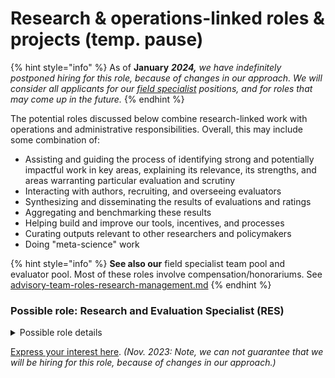 # Research & operations-linked roles & projects (temp. pause)

{% hint style="info" %}
As of **January** _**2024,** we have indefinitely postponed hiring for this role, because of changes in our approach. We will consider all applicants for our_ [_field specialist_](../../organizational-roles-and-responsibilities/#field-specialists-fs) _positions, and for roles that may come up in the future._
{% endhint %}

The potential roles discussed below combine research-linked work with operations and administrative responsibilities. Overall, this may include some combination of:

* Assisting and guiding the process of identifying strong and potentially impactful work in key areas, explaining its relevance, its strengths, and areas warranting particular evaluation and scrutiny
* Interacting with authors, recruiting, and overseeing evaluators
* Synthesizing and disseminating the results of evaluations and ratings
* Aggregating and benchmarking these results
* Helping build and improve our tools, incentives, and processes
* Curating outputs relevant to other researchers and policymakers
* Doing "meta-science" work

{% hint style="info" %}
**See also our** field specialist team pool and evaluator pool. Most of these roles involve compensation/honorariums. See [advisory-team-roles-research-management.md](advisory-team-roles-research-management.md "mention")
{% endhint %}

### Possible role: Research and Evaluation Specialist (RES)

<details>

<summary>Possible role details</summary>

Potential focus areas include global health; development economics; markets for products with large externalities (particularly animal agriculture); attitudes and behaviors (altruism, moral circles, animal consumption, effectiveness, political attitudes, etc.); economic and quantitative analysis of catastrophic risks; the economics of AI safety and governance; aggregation of expert forecasts and opinion; international conflict, cooperation, and governance; etc.

**Work (likely to include a combination of):**

* Identify and characterize research (in the area of focus) that is most relevant for _The Unjournal_ to evaluate
* Summarize the importance of this work, its relevance to global priorities and connections to other research, and its potential limitations (needing evaluation)
* Help build and organize the pool of evaluators in this area
* Assist evaluation managers or serve as evaluation manager (with additional compensation) for relevant papers and projects
* Synthesize and communicate the progress of research in this area and insights coming from _Unjournal_ evaluations and author responses; for technical, academic, policy, and intelligent lay audiences
* Participate in _Unjournal_ meetings and help inform strategic direction
* Liaise and communicate with relevant researchers and policymakers
* Help identify and evaluate prize winners
* Meta-research and direct quantitative meta-analysis (see "Project" below)

**Desirable skills and experience:**

_Note: No single skill or experience is necessary independently. If in doubt, we encourage you to express your interest or apply._

* Understanding of the relevant literature and methodology (to an upper-postgraduate level) in this field or a related field and technical areas, i.e., knowledge of the literature, methodology, and policy implications
* Research and policy background and experience
* Strong communication skills
* Ability to work independently, as well as to build coalitions and cooperation
* Statistics, data science and "aggregation of expert beliefs"       &#x20;

**Proposed terms:**

* 300 hours (flexible, extendable) at $25–$55/hour USD (TBD, depending on experience and skills)
* This is a contract role, open to remote and international applicants. However, the ability to attend approximately weekly meetings and check-ins at times compatible with the New York timezone is essential.

**Length and timing:**

* Flexible; to be specified and agreed with the contractor.
* We are likely to hire one role starting in Summer 2023, and another starting in Autumn 2023.
* Extensions, growth, and promotions are possible, depending on performance, fit, and our future funding.

</details>

[Express your interest here](https://www.google.com/url?q=https://airtable.com/shrxGwooWtwZqY8cd\&sa=D\&source=editors\&ust=1692112926473191\&usg=AOvVaw388wUH9VVv1Lv5AyWJ5l\_l). _(Nov. 2023: Note, we can not guarantee that we will be hiring for this role, because of changes in our approach.)_
